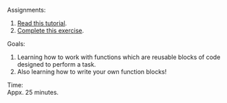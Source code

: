 Assignments:  
1. [Read this tutorial].  
2. [Complete this exercise].  

[Read this tutorial]: https://www.kaggle.com/colinmorris/functions-and-getting-help?utm_medium=email&utm_source=gamma&utm_campaign=thirty-days-of-ml&utm_content=day-3

[Complete this exercise]: https://www.kaggle.com/scratchpad/notebook6113a75043/edit

Goals:  
1. Learning how to work with functions which are reusable blocks of code designed to perform a task. 
2. Also learning how to write your own function blocks!

Time:  
Appx. 25 minutes.  